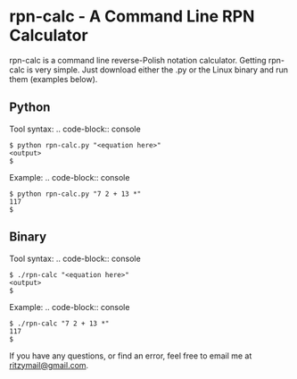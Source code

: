 rpn-calc - A Command Line RPN Calculator
========================================

rpn-calc is a command line reverse-Polish notation calculator. Getting 
rpn-calc is very simple. Just download either the .py or the Linux 
binary and run them (examples below).

Python
------
Tool syntax:
.. code-block:: console

    $ python rpn-calc.py "<equation here>"
    <output>
    $
Example:
.. code-block:: console

    $ python rpn-calc.py "7 2 + 13 *"
    117
    $


Binary
------

Tool syntax:
.. code-block:: console

    $ ./rpn-calc "<equation here>"
    <output>
    $
Example:
.. code-block:: console

    $ ./rpn-calc "7 2 + 13 *"
    117
    $


If you have any questions, or find an error, feel free to email me at ritzymail@gmail.com.
